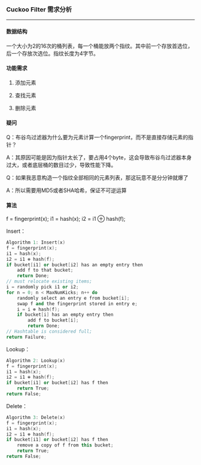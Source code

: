 ### Cuckoo Filter 需求分析

---------------------

#### 数据结构

​	一个大小为2的16次的桶列表，每一个桶能放两个指纹。其中前一个存放首选位，后一个存放次选位。指纹长度为4字节。

#### 功能需求

1. 添加元素

2. 查找元素

3. 删除元素

#### 疑问

Q：布谷鸟过滤器为什么要为元素计算一个fingerprint，而不是直接存储元素的指针？

A：其原因可能是因为指针太长了，要占用4个byte，这会导致布谷鸟过滤器本身过大，或者底层桶的数目过少，导致性能下降。

Q：如果我恶意构造一个指纹全部相同的元素列表，那这玩意不是分分钟就爆了

A：所以需要用MD5或者SHA哈希，保证不可逆运算

#### 算法

f = fingerprint(x);
i1 = hash(x);
i2 = i1 ⊕ hash(f);

Insert：

```c++
Algorithm 1: Insert(x)
f = fingerprint(x);
i1 = hash(x);
i2 = i1 ⊕ hash(f);
if bucket[i1] or bucket[i2] has an empty entry then
	add f to that bucket;
	return Done;
// must relocate existing items;
i = randomly pick i1 or i2;
for n = 0; n < MaxNumKicks; n++ do
	randomly select an entry e from bucket[i];
	swap f and the fingerprint stored in entry e;
	i = i ⊕ hash(f);
	if bucket[i] has an empty entry then
		add f to bucket[i];
		return Done;
// Hashtable is considered full;
return Failure;
```

Lookup：

```c++
Algorithm 2: Lookup(x)
f = fingerprint(x);
i1 = hash(x);
i2 = i1 ⊕ hash(f);
if bucket[i1] or bucket[i2] has f then
	return True;
return False; 
```

Delete：

```c++
Algorithm 3: Delete(x)
f = fingerprint(x);
i1 = hash(x);
i2 = i1 ⊕ hash(f);
if bucket[i1] or bucket[i2] has f then
	remove a copy of f from this bucket;
	return True;
return False;
```
